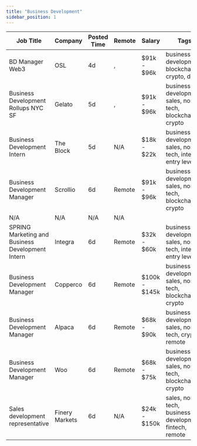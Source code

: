 ```yaml
---
title: "Business Development"
sidebar_position: 1
---
```


| Job Title | Company | Posted Time | Remote | Salary | Tags | Apply Link |
|-----------|---------|-------------|--------|--------|------|------------|
| BD Manager Web3 | OSL | 4d | , | $91k - $96k | business development, blockchain, crypto, defi | [Apply](https://web3.career/bd-manager-web3-osl/109611) |
| Business Development Rollups NYC SF | Gelato | 5d | , | $91k - $96k | business development, sales, non tech, blockchain, crypto | [Apply](https://web3.career/business-development-rollups-nyc-sf-gelato/109453) |
| Business Development Intern | The Block | 5d | N/A | $18k - $22k | business development, sales, non tech, intern, entry level | [Apply](https://web3.career/business-development-intern-theblockcrypto/109318) |
| Business Development Manager | Scrollio | 6d | Remote | $91k - $96k | business development, sales, non tech, blockchain, crypto | [Apply](https://web3.career/business-development-manager-scrollio/109188) |
| N/A | N/A | N/A | N/A |  |  | [Apply](https://web3.career/metana) |
| SPRING Marketing and Business Development Intern | Integra | 6d | Remote | $32k - $60k | business development, sales, non tech, intern, entry level | [Apply](https://web3.career/spring-marketing-and-business-development-intern-integra/109179) |
| Business Development Manager | Copperco | 6d | Remote | $100k - $145k | business development, sales, non tech, blockchain, crypto | [Apply](https://web3.career/business-development-manager-copperco/105560) |
| Business Development Manager | Alpaca | 6d | Remote | $68k - $90k | business development, sales, non tech, crypto, remote | [Apply](https://web3.career/business-development-manager-alpaca/104042) |
| Business Development Manager | Woo | 6d | Remote | $68k - $75k | business development, sales, non tech, blockchain, crypto | [Apply](https://web3.career/business-development-manager-woo/95644) |
| Sales development representative | Finery Markets | 6d | N/A | $24k - $150k | sales, non tech, business development, fintech, remote | [Apply](https://web3.career/sales-development-representative-finery-markets/109128) |

